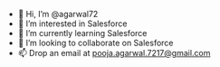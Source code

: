 - 👋 Hi, I’m @agarwal72
- 👀 I’m interested in Salesforce
- 🌱 I’m currently learning Salesforce
- 💞️ I’m looking to collaborate on Salesforce
- 📫 Drop an email at pooja.agarwal.7217@gmail.com

<!---
agarwal72/agarwal72 is a ✨ special ✨ repository because its `README.md` (this file) appears on your GitHub profile.
You can click the Preview link to take a look at your changes.
--->
